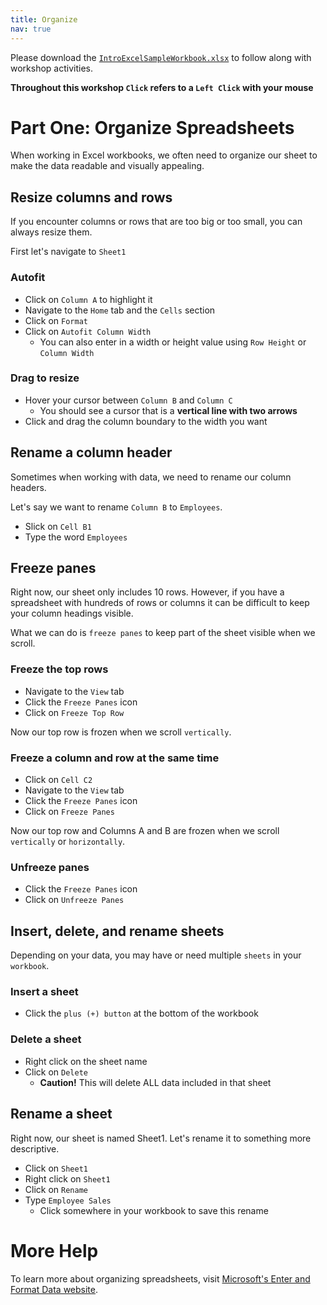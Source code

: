 ```yaml
---
title: Organize
nav: true
---
```

Please download the <a href="images/IntroExcelSampleWorkbook.xlsx" target="_blank">`IntroExcelSampleWorkbook.xlsx`</a> to follow along with workshop activities.

**Throughout this workshop `Click` refers to a `Left Click` with your mouse**

# Part One: Organize Spreadsheets

When working in Excel workbooks, we often need to organize our sheet to make the data readable and visually appealing.

## Resize columns and rows
If you encounter columns or rows that are too big or too small, you can always resize them.

First let's navigate to `Sheet1`

### Autofit
* Click on `Column A` to highlight it
* Navigate to the `Home` tab and the `Cells` section
* Click on `Format`
* Click on `Autofit Column Width`
  * You can also enter in a width or height value using `Row Height` or `Column Width`

### Drag to resize
* Hover your cursor between `Column B` and `Column C`
  * You should see a cursor that is a **vertical line with two arrows**
* Click and drag the column boundary to the width you want

## Rename a column header
Sometimes when working with data, we need to rename our column headers.

Let's say we want to rename `Column B` to `Employees`.
* Slick on `Cell B1`  
* Type the word `Employees`

## Freeze panes
Right now, our sheet only includes 10 rows. However, if you have a spreadsheet with hundreds of rows or columns it can be difficult to keep your column headings visible.

What we can do is `freeze panes` to keep part of the sheet visible when we scroll.

### Freeze the top rows
* Navigate to the `View` tab
* Click the `Freeze Panes` icon
* Click on `Freeze Top Row`

Now our top row is frozen when we scroll `vertically`.

### Freeze a column and row at the same time
* Click on `Cell C2`
* Navigate to the `View` tab
* Click the `Freeze Panes` icon
* Click on `Freeze Panes`

Now our top row and Columns A and B are frozen when we scroll `vertically` or `horizontally`.

### Unfreeze panes
* Click the `Freeze Panes` icon
* Click on `Unfreeze Panes`

## Insert, delete, and rename sheets
Depending on your data, you may have or need multiple `sheets` in your `workbook`.

### Insert a sheet
 * Click the `plus (+) button` at the bottom of the workbook
 
### Delete a sheet
* Right click on the sheet name
* Click on `Delete`
  * **Caution!** This will delete ALL data included in that sheet

## Rename a sheet
Right now, our sheet is named Sheet1. Let's rename it to something more descriptive.
* Click on `Sheet1`
* Right click on `Sheet1`
* Click on `Rename`
* Type `Employee Sales`
  * Click somewhere in your workbook to save this rename

# More Help

To learn more about organizing spreadsheets, visit <a href="https://support.office.com/en-us/article/enter-and-format-data-fef13169-0a84-4b92-a5ab-d856b0d7c1f7?ui=en-US&rs=en-US&ad=US#ID0EAABAAA=Layout" target="_blank">Microsoft's Enter and Format Data website</a>.